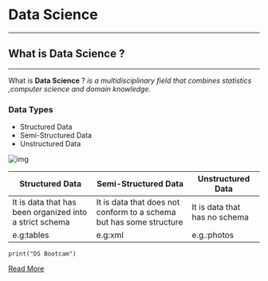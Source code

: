 
# Data Science
---
## What is  Data Science ? 
---
What is  **Data Science** ? *is a multidisciplinary field that combines statistics ,computer science and domain knowledge*.

### Data Types
- Structured Data
- Semi-Structured Data
- Unstructured Data

![img](DS.png)

| Structured Data | Semi-Structured Data |  Unstructured Data |
| ----------- | ----------- |   ----------- | 
| It is data that has been organized into a strict schema | It is data that does not conform to a schema but has some structure | It is data that has no schema| 
| e.g:tables | e.g:xml | e.g.:photos| 



`print("DS Bootcam")`

[Read More](https://en.wikipedia.org/wiki/Data_science)
